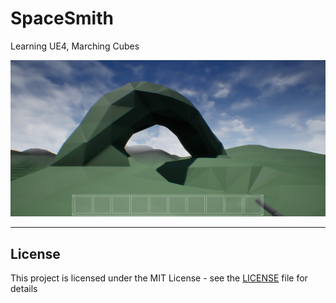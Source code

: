 # SpaceSmith

Learning UE4, Marching Cubes

![Main](./Images/main.png)

---

## License

This project is licensed under the MIT License - see the [LICENSE](LICENSE) file for details
